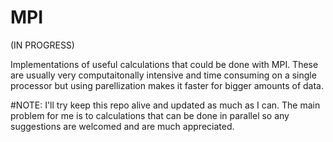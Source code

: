 # MPI
(IN PROGRESS)

Implementations of useful calculations that could be done with MPI.
These are usually very computaitonally intensive and time consuming on a single processor but using parellization makes it faster for bigger amounts of data.

#NOTE: I'll try keep this repo alive and updated as much as I can. The main problem for me is to calculations that can be done in parallel so any suggestions are welcomed and are much appreciated.

